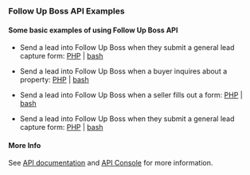 ### Follow Up Boss API Examples ###

#### Some basic examples of using Follow Up Boss API ####

- Send a lead into Follow Up Boss when they submit a general lead capture form:
[PHP](php/send_lead_registration.php) |
[bash](bash/send_lead_registration.sh)

- Send a lead into Follow Up Boss when a buyer inquires about a property:
[PHP](php/send_buyer_inquiry.php) |
[bash](bash/send_buyer_inquiry.sh)

- Send a lead into Follow Up Boss when a seller fills out a form:
[PHP](php/send_seller_inquiry.php) |
[bash](bash/send_seller_inquiry.sh)

- Send a lead into Follow Up Boss when they submit a general lead capture form:
[PHP](php/send_lead_registration.php) |
[bash](bash/send_lead_registration.sh)


#### More Info ####

See [API documentation](https://api.followupboss.com/api-documentation/) and [API Console](https://api.followupboss.com/api-documentation/api-console.html) for more information.
